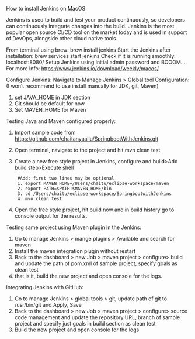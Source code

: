 How to install Jenkins on MacOS:

Jenkins is used to build and test your product continuously, so developers can continuously integrate changes into the build. Jenkins is the most popular open source CI/CD tool on the market today and is used in support of DevOps, alongside other cloud native tools.

From terminal using brew: brew install jenkins
Start the Jenkins after installation: brew services start jenkins
Check if it is running smoothly: localhost:8080/
Setup Jenkins using initial admin password and BOOOM….
For more Info: https://www.jenkins.io/download/weekly/macos/ 

Configure Jenkins:
Navigate to Manage Jenkins > Global tool Configuration: (I won’t recommend to use install manually for JDK, git, Maven)

1. set JAVA_HOME in JDK section
2. Git should be default for now
3. Set MAVEN_HOME for Maven

Testing Java and Maven configured properly: 
1. Import sample code from https://github.com/chaitanyaallu/SpringbootWithJenkins.git
2. Open terminal, navigate to the project and hit mvn clean test
3. Create a new free style project in Jenkins, configure and build>Add build step>Execute shell

        #Add: first two lines may be optional
        1. export MAVEN_HOME=/Users/chaitu/eclipse-workspace/maven                                                                                                       
        2. export PATH=$PATH:$MAVEN_HOME/bin                                                                                                                               
        3. cd /Users/chaitu/eclipse-workspace/SpringbootwithJenkins                                                                                                       
        4. mvn clean test

4. Open the free style project, hit build now and in build history go to console output for the results.

Testing same project using Maven plugin in the Jenkins:
1. Go to manage Jenkins > mange plugins > Available and search for maven
2. Install the maven integration plugin without restart
3. Back to the dashboard > new Job > maven project > configure> build and update the path of pom.xml of sample project, specify goals as clean test
4. that is it, build the new project and open console for the logs.

Integrating Jenkins with GitHub:
1. Go to manage Jenkins > global tools > git, update path of git to /usr/bin/git and Apply, Save
2. Back to the dashboard > new Job > maven project > configure> source code management and update the repository URL, branch of sample project and specify just goals in build section as clean test
3. Build the new project and open console for the logs


